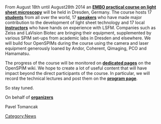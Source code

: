 ---
---
From August 18th until August28th 2014 an [**EMBO practical course on
light sheet microscopy**](http://events.embo.org/14-lsm/index.html) will
be held in Dresden, Germany. The course hosts 17
[**students**](EMBO_2014_Participants "wikilink") from all over the
world, 17 [**speakers**](EMBO_2014_Speakers "wikilink") who have made
major contribution to the development of light sheet technology and 17
local [**instructors**](EMBO_2014_Instructors "wikilink") who have hands
on experience with LSFM. Companies such as Zeiss and LaVision Biotec are
bringing their equipment, supplemented by various SPIM set-ups from
academic labs in Dresden and elsewhere. We will build four OpenSPIMs
during the course using the camera and laser equipment generously loaned
by Andor, Coherent, Qimaging, PCO and Hamamatsu.

The progress of the course will be monitored on [**dedicated
pages**](EMBO_practical_course_Light_sheet_microscopy "wikilink") on the
OpenSPIM wiki. We hope to create a lot of useful content that will have
impact beyond the direct participants of the course. In particular, we
will record the technical lectures and post them on the [**program
page**](EMBO_2014_final_program "wikilink").

So stay tuned.

On behalf of [**organizers**](EMBO_2014_Organizers "wikilink")

Pavel Tomancak

[Category:News](Category:News "wikilink")
